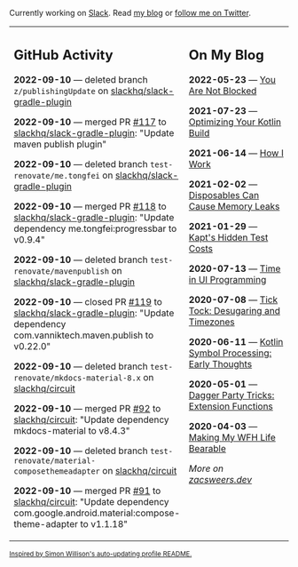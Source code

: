 Currently working on [Slack](https://slack.com/). Read [my blog](https://zacsweers.dev/) or [follow me on Twitter](https://twitter.com/ZacSweers).

<table><tr><td valign="top" width="60%">

## GitHub Activity
<!-- githubActivity starts -->
**2022-09-10** — deleted branch `z/publishingUpdate` on [slackhq/slack-gradle-plugin](https://github.com/slackhq/slack-gradle-plugin)

**2022-09-10** — merged PR [#117](https://github.com/slackhq/slack-gradle-plugin/pull/117) to [slackhq/slack-gradle-plugin](https://github.com/slackhq/slack-gradle-plugin): "Update maven publish plugin"

**2022-09-10** — deleted branch `test-renovate/me.tongfei` on [slackhq/slack-gradle-plugin](https://github.com/slackhq/slack-gradle-plugin)

**2022-09-10** — merged PR [#118](https://github.com/slackhq/slack-gradle-plugin/pull/118) to [slackhq/slack-gradle-plugin](https://github.com/slackhq/slack-gradle-plugin): "Update dependency me.tongfei:progressbar to v0.9.4"

**2022-09-10** — deleted branch `test-renovate/mavenpublish` on [slackhq/slack-gradle-plugin](https://github.com/slackhq/slack-gradle-plugin)

**2022-09-10** — closed PR [#119](https://github.com/slackhq/slack-gradle-plugin/pull/119) to [slackhq/slack-gradle-plugin](https://github.com/slackhq/slack-gradle-plugin): "Update dependency com.vanniktech.maven.publish to v0.22.0"

**2022-09-10** — deleted branch `test-renovate/mkdocs-material-8.x` on [slackhq/circuit](https://github.com/slackhq/circuit)

**2022-09-10** — merged PR [#92](https://github.com/slackhq/circuit/pull/92) to [slackhq/circuit](https://github.com/slackhq/circuit): "Update dependency mkdocs-material to v8.4.3"

**2022-09-10** — deleted branch `test-renovate/material-composethemeadapter` on [slackhq/circuit](https://github.com/slackhq/circuit)

**2022-09-10** — merged PR [#91](https://github.com/slackhq/circuit/pull/91) to [slackhq/circuit](https://github.com/slackhq/circuit): "Update dependency com.google.android.material:compose-theme-adapter to v1.1.18"
<!-- githubActivity ends -->
</td><td valign="top" width="40%">

## On My Blog
<!-- blog starts -->
**2022-05-23** — [You Are Not Blocked](https://www.zacsweers.dev/you-are-not-blocked/)

**2021-07-23** — [Optimizing Your Kotlin Build](https://www.zacsweers.dev/optimizing-your-kotlin-build/)

**2021-06-14** — [How I Work](https://www.zacsweers.dev/how-i-work/)

**2021-02-02** — [Disposables Can Cause Memory Leaks](https://www.zacsweers.dev/disposables-can-cause-memory-leaks/)

**2021-01-29** — [Kapt's Hidden Test Costs](https://www.zacsweers.dev/kapts-hidden-test-costs/)

**2020-07-13** — [Time in UI Programming](https://www.zacsweers.dev/time-in-ui/)

**2020-07-08** — [Tick Tock: Desugaring and Timezones](https://www.zacsweers.dev/ticktock-desugaring-timezones/)

**2020-06-11** — [Kotlin Symbol Processing: Early Thoughts](https://www.zacsweers.dev/kotlin-symbol-processor-early-thoughts/)

**2020-05-01** — [Dagger Party Tricks: Extension Functions](https://www.zacsweers.dev/dagger-party-tricks-extension-functions/)

**2020-04-03** — [Making My WFH Life Bearable](https://www.zacsweers.dev/making-wfh-life-bearable/)
<!-- blog ends -->
_More on [zacsweers.dev](https://zacsweers.dev/)_
</td></tr></table>

<sub><a href="https://simonwillison.net/2020/Jul/10/self-updating-profile-readme/">Inspired by Simon Willison's auto-updating profile README.</a></sub>